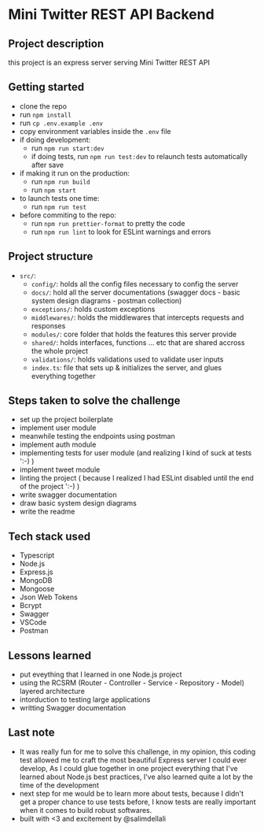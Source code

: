 # Mini Twitter REST API Backend

## Project description

this project is an express server serving Mini Twitter REST API

## Getting started

- clone the repo
- run `npm install`
- run `cp .env.example .env`
- copy environment variables inside the `.env` file
- if doing development:
  - run `npm run start:dev`
  - if doing tests, run `npm run test:dev` to relaunch tests automatically after save
- if making it run on the production:
  - run `npm run build`
  - run `npm start`
- to launch tests one time:
  - run `npm run test`
- before commiting to the repo:
  - run `npm run prettier-format` to pretty the code
  - run `npm run lint` to look for ESLint warnings and errors

## Project structure

- `src/`:
  - `config/`: holds all the config files necessary to config the server
  - `docs/`: hold all the server documentations (swagger docs - basic system design diagrams - postman collection)
  - `exceptions/`: holds custom exceptions
  - `middlewares/`: holds the middlewares that intercepts requests and responses
  - `modules/`: core folder that holds the features this server provide
  - `shared/`: holds interfaces, functions ... etc that are shared accross the whole project
  - `validations/`: holds validations used to validate user inputs
  - `index.ts`: file that sets up & initializes the server, and glues everything together

## Steps taken to solve the challenge

- set up the project boilerplate
- implement user module
- meanwhile testing the endpoints using postman
- implement auth module
- implementing tests for user module (and realizing I kind of suck at tests ':-) )
- implement tweet module
- linting the project ( because I realized I had ESLint disabled until the end of the project ':-) )
- write swagger documentation
- draw basic system design diagrams
- write the readme

## Tech stack used

- Typescript
- Node.js
- Express.js
- MongoDB
- Mongoose
- Json Web Tokens
- Bcrypt
- Swagger
- VSCode
- Postman

## Lessons learned

- put eveything that I learned in one Node.js project
- using the RCSRM (Router - Controller - Service - Repository - Model) layered architecture
- intorduction to testing large applications
- writting Swagger documentation

## Last note

- It was really fun for me to solve this challenge, in my opinion, this coding test allowed me to craft the most beautiful Express server I could ever develop, As I could glue together in one project everything that I've learned about Node.js best practices, I've also learned quite a lot by the time of the development
- next step for me would be to learn more about tests, because I didn't get a proper chance to use tests before, I know tests are really important when it comes to build robust softwares.
- built with <3 and excitement by @salimdellali
